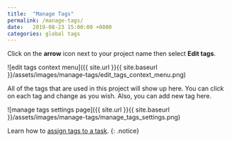 ```yaml
---
title:  "Manage Tags"
permalink: /manage-tags/
date:   2019-08-23 15:00:00 +0800
categories: global tags
---
```

Click on the **arrow** icon next to your project name then select **Edit tags**. 

![edit tags context menu]({{ site.url }}{{ site.baseurl }}/assets/images/manage-tags/edit_tags_context_menu.png)

All of the tags that are used in this project will show up here. You can click on each tag and change as you wish. Also, you can add new tag here. 

![manage tags settings page]({{ site.url }}{{ site.baseurl }}/assets/images/manage-tags/manage_tags_settings.png)

Learn how to [assign tags to a task](/guide/assign-tags/). 
{: .notice}